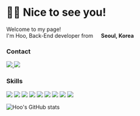 <h1>🙋‍♂️ Nice to see you! </h1>


<p>Welcome to my page! </br> I'm Hoo, Back-End developer from <img src="https://cdn-icons-png.flaticon.com/128/206/206758.png" width="13"/>
 <b>Seoul, Korea</b> </p>

<h3> Contact </h3>
<p>
  <a href="https://programmer-hoo.tistory.com/">
    <img src="https://img.shields.io/badge/-Blog-F05032?&logo=Tistory&logoColor=white">
  </a>
  <a href="https://excessive-ethernet-7ba.notion.site/Public-ce0eeed4ed44432a952b9de6a79dd4f2?pvs=4">
    <img src="https://img.shields.io/badge/-Resume-000000?&logo=Notion&logoColor=white">
  </a>

</p>
<h3> Skills </h3> 
  <p> 
   <img src="https://img.shields.io/badge/-TypeScript-3178C6?&logo=TypeScript&logoColor=white">
   <img src="https://img.shields.io/badge/-NodeJS-5FA04E?&logo=Node.js&logoColor=white">
   <img src="https://img.shields.io/badge/-NestJS-E0234E?&logo=NestJS&logoColor=white">
   <img src="https://img.shields.io/badge/-Express-000000?&logo=Express&logoColor=white">
   <img src="https://img.shields.io/badge/-MySQL-4479A1?&logo=MySQL&logoColor=white">
   <img src="https://img.shields.io/badge/-Jest-C21325?&logo=Jest&logoColor=white">
   <img src="https://img.shields.io/badge/-Docker-2496ED?&logo=Docker&logoColor=white">
   <img src="https://img.shields.io/badge/-Git-F05032?&logo=Git&logoColor=white">
   <img src="https://img.shields.io/badge/-AWS-232F3E?&logo=Amazon-AWS&logoColor=white">
 </p>

![Hoo's GitHub stats](https://github-readme-stats.vercel.app/api?username=Hoo93&show_icons=true&theme=radical)
